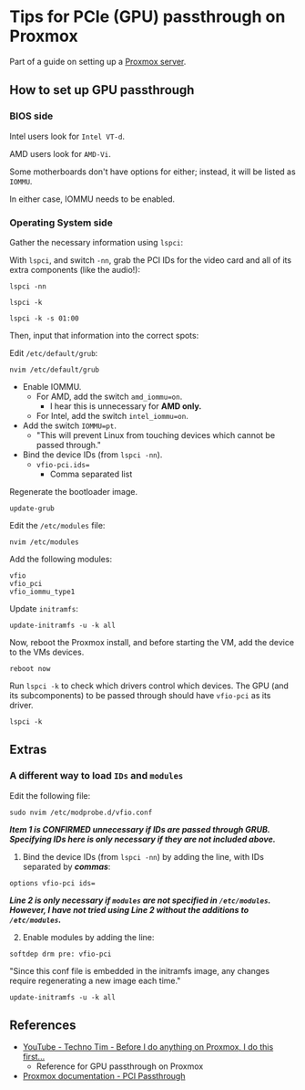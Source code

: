 # Tips for PCIe (GPU) passthrough on Proxmox

Part of a guide on setting up a [Proxmox server](install-proxmox.md).

## How to set up GPU passthrough

### BIOS side

Intel users look for `Intel VT-d`.

AMD users look for `AMD-Vi`.

Some motherboards don't have options for either; instead, it will be listed as `IOMMU`.

In either case, IOMMU needs to be enabled.

### Operating System side

Gather the necessary information using `lspci`:

With `lspci`, and switch `-nn`, grab the PCI IDs for the video card and all of its extra components (like the audio!):

```
lspci -nn

lspci -k

lspci -k -s 01:00
```

Then, input that information into the correct spots:

Edit `/etc/default/grub`:

```
nvim /etc/default/grub
```

- Enable IOMMU.
  - For AMD, add the switch `amd_iommu=on`.
    - I hear this is unnecessary for **AMD only.**
  - For Intel, add the switch `intel_iommu=on`.
- Add the switch `IOMMU=pt`.
  - "This will prevent Linux from touching devices which cannot be passed through."
- Bind the device IDs (from `lspci -nn`).
  - `vfio-pci.ids=`
    - Comma separated list

Regenerate the bootloader image.

```
update-grub
```

Edit the `/etc/modules` file:

```
nvim /etc/modules
```

Add the following modules:

```
vfio
vfio_pci
vfio_iommu_type1
```

Update `initramfs`:

```
update-initramfs -u -k all
```

Now, reboot the Proxmox install, and before starting the VM, add the device to the VMs devices.

```
reboot now
```

Run `lspci -k` to check which drivers control which devices. The GPU (and its subcomponents) to be passed through should have `vfio-pci` as its driver.

```
lspci -k
```

## Extras

### A different way to load `IDs` and `modules`

Edit the following file:

```
sudo nvim /etc/modprobe.d/vfio.conf
```

***Item 1 is CONFIRMED unnecessary if IDs are passed through GRUB. Specifying IDs here is only necessary if they are not included above.***

1. Bind the device IDs (from `lspci -nn`) by adding the line, with IDs separated by ***commas***:

```
options vfio-pci ids=
```

***Line 2 is only necessary if `modules` are not specified in `/etc/modules`. However, I have not tried using Line 2 without the additions to `/etc/modules`.***

2. Enable modules by adding the line:

```
softdep drm pre: vfio-pci
```

"Since this conf file is embedded in the initramfs image, any changes require regenerating a new image each time."

```
update-initramfs -u -k all
```

## References

- [YouTube - Techno Tim - Before I do anything on Proxmox, I do this first...](https://www.youtube.com/watch?v=GoZaMgEgrHw)
    - Reference for GPU passthrough on Proxmox
- [Proxmox documentation - PCI Passthrough](https://pve.proxmox.com/wiki/PCI_Passthrough)
